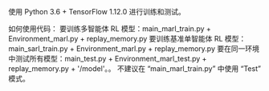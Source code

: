 使用 Python 3.6 + TensorFlow 1.12.0 进行训练和测试。

如何使用代码：
要训练多智能体 RL 模型：main_marl_train.py + Environment_marl.py + replay_memory.py
要训练基准单智能体 RL 模型：main_sarl_train.py + Environment_marl.py + replay_memory.py
要在同一环境中测试所有模型：main_test.py + Environment_marl_test.py + replay_memory.py + '/model'。。
不建议在 “main_marl_train.py” 中使用 “Test” 模式。
